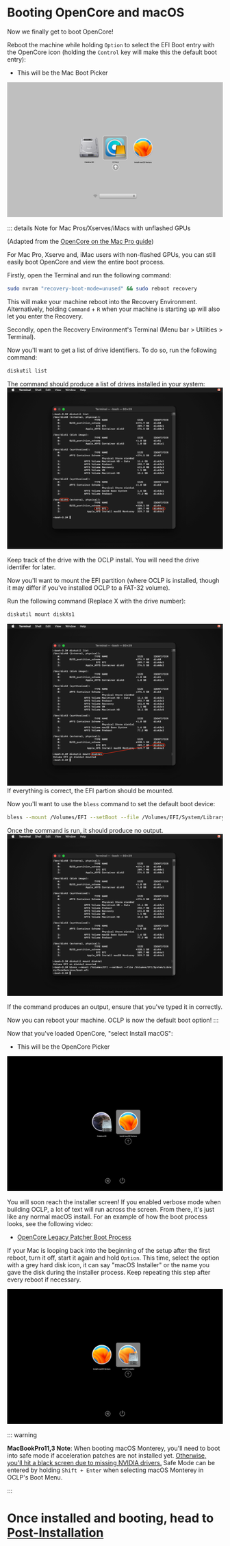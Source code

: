 # Booting OpenCore and macOS

Now we finally get to boot OpenCore!

Reboot the machine while holding `Option` to select the EFI Boot entry with the OpenCore icon (holding the `Control` key will make this the default boot entry):

* This will be the Mac Boot Picker

![](./images/efi-boot.png)

::: details Note for Mac Pros/Xserves/iMacs with unflashed GPUs

(Adapted from the [OpenCore on the Mac Pro guide](https://forums.macrumors.com/threads/opencore-on-the-mac-pro.2207814/))

For Mac Pro, Xserve and, iMac users with non-flashed GPUs, you can still easily boot OpenCore and view the entire boot process.

Firstly, open the Terminal and run the following command:
```sh
sudo nvram "recovery-boot-mode=unused" && sudo reboot recovery
```
This will make your machine reboot into the Recovery Environment. Alternatively, holding `Command` + `R` when your machine is starting up will also let you enter the Recovery.

Secondly, open the Recovery Environment's Terminal (Menu bar > Utilities > Terminal).

Now you'll want to get a list of drive identifiers. To do so, run the following command:
```sh
diskutil list
```
The command should produce a list of drives installed in your system:
![](./images/Unflashed-Boot-1.png)

Keep track of the drive with the OCLP install. You will need the drive identifer for later.

Now you'll want to mount the EFI partition (where OCLP is installed, though it may differ if you've installed OCLP to a FAT-32 volume).

Run the following command (Replace X with the drive number):
```sh
diskutil mount diskXs1
```
![](./images/Unflashed-Boot-2.png)
If everything is correct, the EFI partion should be mounted.

Now you'll want to use the `bless` command to set the default boot device:
```sh
bless --mount /Volumes/EFI --setBoot --file /Volumes/EFI/System/Library/CoreServices/boot.efi
```
Once the command is run, it should produce no output.
![](./images/Unflashed-Boot-3.png)

If the command produces an output, ensure that you've typed it in correctly.

Now you can reboot your machine. OCLP is now the default boot option!
:::

Now that you've loaded OpenCore, "select Install macOS":

* This will be the OpenCore Picker

![](./images/oc-boot.png)

You will soon reach the installer screen! If you enabled verbose mode when building OCLP, a lot of text will run across the screen. From there, it's just like any normal macOS install. For an example of how the boot process looks, see the following video:

* [OpenCore Legacy Patcher Boot Process](https://www.youtube.com/watch?v=AN3zsbQV_n4)

If your Mac is looping back into the beginning of the setup after the first reboot, turn it off, start it again and hold `Option`. This time, select the option with a grey hard disk icon, it can say "macOS Installer" or the name you gave the disk during the installer process. Keep repeating this step after every reboot if necessary.

![](./images/oclp-stuck-firstreboot.png)


::: warning

**MacBookPro11,3 Note**: When booting macOS Monterey, you'll need to boot into safe mode if acceleration patches are not installed yet. [Otherwise, you'll hit a black screen due to missing NVIDIA drivers.](https://github.com/dortania/OpenCore-Legacy-Patcher/issues/522) Safe Mode can be entered by holding `Shift + Enter` when selecting macOS Monterey in OCLP's Boot Menu.

:::

# Once installed and booting, head to [Post-Installation](./POST-INSTALL.md)

